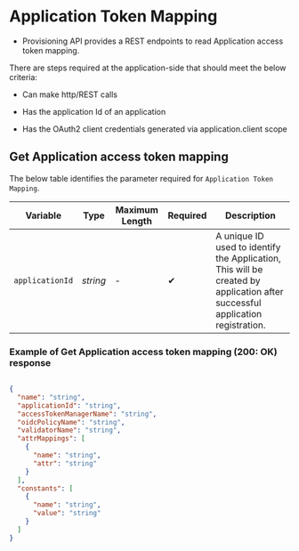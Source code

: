 # Application Token Mapping

- Provisioning API provides a REST endpoints to read Application access token mapping.

There are steps required at the application-side that should meet the below criteria:  

- Can make http/REST calls  

- Has the application Id of an application

- Has the OAuth2 client credentials generated via application.client scope


## Get Application access token mapping    

<!--
type: tab
titles: Request, Response
-->

The below table identifies the parameter required for `Application Token Mapping`.

| Variable | Type | Maximum Length | Required | Description |
| -------- | -- |------------| ------- | ---- |
| `applicationId` | *string* | - | &#10004; | A unique ID used to identify the Application, This will be created by application after successful application registration. |


<!--
type: tab
-->

### Example of Get Application access token mapping (200: OK) response

```json

{
  "name": "string",
  "applicationId": "string",
  "accessTokenManagerName": "string",
  "oidcPolicyName": "string",
  "validatorName": "string",
  "attrMappings": [
    {
      "name": "string",
      "attr": "string"
    }
  ],
  "constants": [
    {
      "name": "string",
      "value": "string"
    }
  ]
}

```
<!-- type: tab-end -->